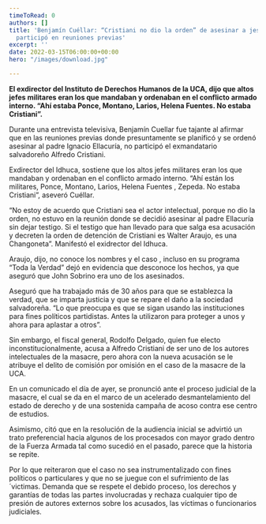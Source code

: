 ```yaml
---
timeToRead: 0
authors: []
title: 'Benjamín Cuéllar: “Cristiani no dio la orden” de asesinar a jesuitas y tampoco
  participó en reuniones previas'
excerpt: ''
date: 2022-03-15T06:00:00+00:00
hero: "/images/download.jpg"

---
```

**El exdirector del Instituto de Derechos Humanos de la UCA, dijo que altos jefes militares eran los que mandaban y ordenaban en el conflicto armado interno. “Ahí estaba Ponce, Montano, Larios, Helena Fuentes. No estaba Cristiani”.**

Durante una entrevista televisiva, Benjamín Cuellar fue tajante al afirmar que en las reuniones previas donde presuntamente se planificó y se ordenó asesinar al padre Ignacio Ellacuría, no participó el exmandatario salvadoreño Alfredo Cristiani.

Exdirector del Idhuca, sostiene que los altos jefes militares eran los que mandaban y ordenaban en el conflicto armado interno. “Ahí están los militares, Ponce, Montano, Larios, Helena Fuentes , Zepeda. No estaba Cristiani”, aseveró Cuéllar.

“No estoy de acuerdo que Cristiani sea el actor intelectual, porque no dio la orden, no estuvo en la reunión donde se decidió asesinar al padre Ellacuría sin dejar testigo. Si el testigo que han llevado para que salga esa acusación y decreten la orden de detención de Cristiani es Walter Araujo, es una Changoneta”. Manifestó el exidrector del Idhuca.

Araujo, dijo, no conoce los nombres y el caso , incluso en su programa “Toda la Verdad” dejó en evidencia que desconoce los hechos, ya que aseguró que John Sobrino era uno de los asesinados.

Aseguró que ha trabajado más de 30 años para que se establezca la verdad, que se imparta justicia y que se repare el daño a la sociedad salvadoreña. “Lo que preocupa es que se sigan usando las instituciones para fines políticos partidistas. Antes la utilizaron para proteger a unos y ahora para aplastar a otros”.

Sin embargo, el fiscal general, Rodolfo Delgado, quien fue electo inconstitucionalmente, acusa a Alfredo Cristiani de ser uno de los autores intelectuales de la masacre, pero ahora con la nueva acusación se le atribuye el delito de comisión por omisión en el caso de la masacre de la UCA.

En un comunicado el día de ayer, se pronunció ante el proceso judicial de la masacre, el cual se da en el marco de un acelerado desmantelamiento del estado de derecho y de una sostenida campaña de acoso contra ese centro de estudios.

Asimismo, citó que en la resolución de la audiencia inicial se advirtió un trato preferencial hacia algunos de los procesados con mayor grado dentro de la Fuerza Armada tal como sucedió en el pasado, parece que la historia se repite.

Por lo que reiteraron que el caso no sea instrumentalizado con fines políticos o particulares y que no se juegue con el sufrimiento de las ´victimas. Demanda que se respete el debido proceso, los derechos y garantías de todas las partes involucradas y rechaza cualquier tipo de presión de autores externos sobre los acusados, las víctimas o funcionarios judiciales.